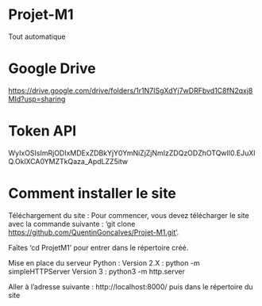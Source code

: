 # Projet-M1 
Tout automatique

# Google Drive
https://drive.google.com/drive/folders/1r1N7ISgXdYj7wDRFbvd1C8fN2qxj8MId?usp=sharing

# Token API
WyIxOSIsImRjODIxMDExZDBkYjY0YmNiZjZjNmIzZDQzODZhOTQwIl0.EJuXlQ.OklXCA0YMZTkQaza_ApdLZZ5itw

# Comment installer le site

Téléchargement du site :
Pour commencer, vous devez télécharger le site avec la commande suivante : ‘git clone  https://github.com/QuentinGoncalves/Projet-M1.git’. 

Faîtes ‘cd ProjetM1’ pour entrer dans le répertoire créé.

Mise en place du serveur Python :
	Version 2.X : python -m simpleHTTPServer
	Version 3 : python3 -m http.server
	
Aller à l’adresse suivante : http://localhost:8000/ puis dans le répertoire du site
